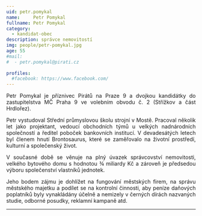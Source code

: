 ```yaml
---
uid: petr.pomykal
name:     Petr Pomykal
fullname: Petr Pomykal
category:
  - kandidat-obec
description: správce nemovitostí
img: people/petr-pomykal.jpg
age: 55
#mail:
#  - petr.pomykal@pirati.cz
 
profiles:
  #facebook: https://www.facebook.com/
---
```

<p style='text-align: justify;'>
Petr Pomykal je příznivec Pirátů na Praze 9 a dvojkou kandidátky do zastupitelstva MČ Praha 9 ve volebním obvodu č. 2 (Střížkov a část Hrdlořez).
</p><p style='text-align: justify;'>
Petr vystudoval Střední průmyslovou školu strojní v Mostě. Pracoval několik let jako projektant, vedoucí obchodních týmů u velkých nadnárodních společností a ředitel poboček bankovních institucí. V devadesátých letech byl členem hnutí Brontosaurus, které se zaměřovalo na životní prostředí, kulturní a společenský život.
</p><p style='text-align: justify;'>
V současné době se věnuje na plný úvazek správcovství nemovitosti, velkého bytového domu s hodnotou ¾ miliardy Kč a zároveň je předsedou výboru společenství vlastníků jednotek.
</p><p style='text-align: justify;'>
Jeho bodem zájmu je dohlížet na fungování městských firem, na správu městského majetku a podílet se na kontrolní činnosti, aby peníze daňových poplatníků byly vynakládány účelně a nemizely v černých dírách nazvaných studie, odborné posudky, reklamní kampaně atd.
</p>

---